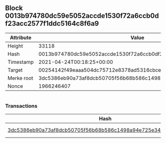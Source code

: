 ## Block 0013b974780dc59e5052accde1530f72a6ccb0df23acc2577f1ddc5164c8f6a9

Attribute | Value
--- | ---
Height | 33118
Hash | 0013b974780dc59e5052accde1530f72a6ccb0df23acc2577f1ddc5164c8f6a9
Timestamp | 2021-04-24T00:18:25+00:00
Target | 00254142f49eaaa504dc75712e8378ad5316cbcead634704b3734b6271167cc4
Merke root | 3dc5386eb90a73af8dcb50705f56b68b586c1498a94e725e346bef01e5161c88
Nonce | 1966246407

```

```

### Transactions

Hash | Amount
--- | ---
[3dc5386eb90a73af8dcb50705f56b68b586c1498a94e725e346bef01e5161c88](3dc5386eb90a73af8dcb50705f56b68b586c1498a94e725e346bef01e5161c88.md) | 10.00000000 SKEPTI 
